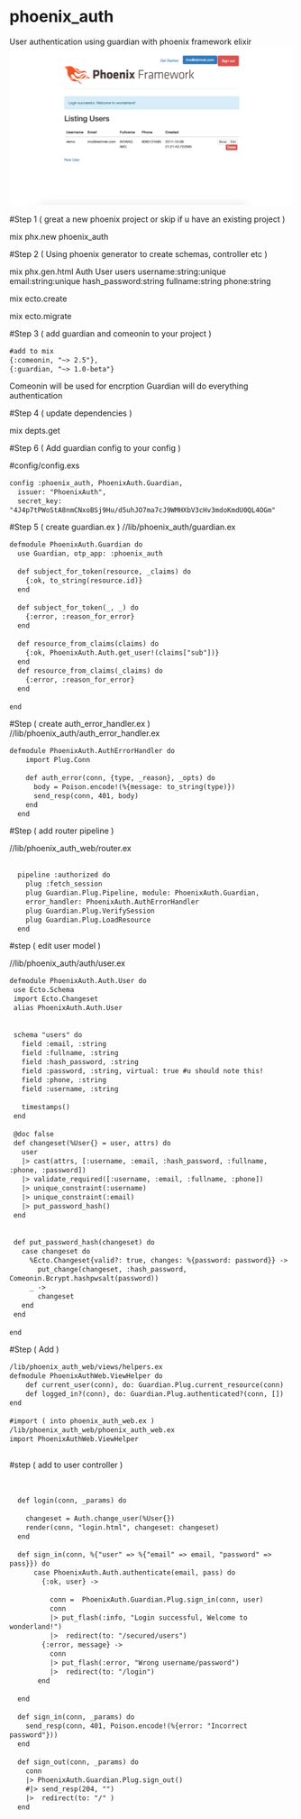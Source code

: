 # phoenix_auth
User authentication using guardian with phoenix framework elixir
![Login](https://raw.githubusercontent.com/reimo/phoenix_auth/master/Untitled20171008230130.png)


#Step 1 ( great a new phoenix project or skip if u have an existing project )

mix phx.new phoenix_auth

#Step 2 ( Using phoenix generator to create schemas, controller etc )

mix phx.gen.html Auth User users username:string:unique email:string:unique hash_password:string fullname:string phone:string

mix ecto.create

mix ecto.migrate


#Step 3 ( add guardian and comeonin to your project )
 ~~~~
 #add to mix
 {:comeonin, "~> 2.5"},
 {:guardian, "~> 1.0-beta"}
 ~~~~

  Comeonin will be used for encrption 
  Guardian will do everything authentication

#Step 4 ( update dependencies  )

mix depts.get

#Step 6 ( Add guardian config to your config  )

#config/config.exs
~~~~
config :phoenix_auth, PhoenixAuth.Guardian,
  issuer: "PhoenixAuth",
  secret_key: "4J4p7tPWoStA8nmCNxoBSj9Hu/d5uhJO7ma7cJ9WMHXbV3cHv3mdoKmdU0QL4OGm"
~~~~



#Step 5 ( create guardian.ex  )
//lib/phoenix_auth/guardian.ex

~~~~
defmodule PhoenixAuth.Guardian do
  use Guardian, otp_app: :phoenix_auth
  
  def subject_for_token(resource, _claims) do
    {:ok, to_string(resource.id)}
  end

  def subject_for_token(_, _) do
    {:error, :reason_for_error}
  end

  def resource_from_claims(claims) do
    {:ok, PhoenixAuth.Auth.get_user!(claims["sub"])}
  end
  def resource_from_claims(_claims) do
    {:error, :reason_for_error}
  end

end
~~~~



#Step ( create auth_error_handler.ex  )
//lib/phoenix_auth/auth_error_handler.ex
~~~~
defmodule PhoenixAuth.AuthErrorHandler do
    import Plug.Conn
  
    def auth_error(conn, {type, _reason}, _opts) do
      body = Poison.encode!(%{message: to_string(type)})
      send_resp(conn, 401, body)
    end
  end

  ~~~~


#Step ( add router pipeline )

//lib/phoenix_auth_web/router.ex
~~~~

  pipeline :authorized do
    plug :fetch_session
    plug Guardian.Plug.Pipeline, module: PhoenixAuth.Guardian,
    error_handler: PhoenixAuth.AuthErrorHandler
    plug Guardian.Plug.VerifySession
    plug Guardian.Plug.LoadResource
  end

 ~~~~


 #step ( edit user model )

//lib/phoenix_auth/auth/user.ex

 ~~~~
 defmodule PhoenixAuth.Auth.User do
  use Ecto.Schema
  import Ecto.Changeset
  alias PhoenixAuth.Auth.User


  schema "users" do
    field :email, :string
    field :fullname, :string
    field :hash_password, :string
    field :password, :string, virtual: true #u should note this!
    field :phone, :string
    field :username, :string

    timestamps()
  end

  @doc false
  def changeset(%User{} = user, attrs) do
    user
    |> cast(attrs, [:username, :email, :hash_password, :fullname, :phone, :password])
    |> validate_required([:username, :email, :fullname, :phone])
    |> unique_constraint(:username)
    |> unique_constraint(:email)
    |> put_password_hash()
  end


  def put_password_hash(changeset) do
    case changeset do
      %Ecto.Changeset{valid?: true, changes: %{password: password}} ->
        put_change(changeset, :hash_password, Comeonin.Bcrypt.hashpwsalt(password))
      _ ->
        changeset
    end
  end

end
~~~~


#Step ( Add )


~~~~
/lib/phoenix_auth_web/views/helpers.ex
defmodule PhoenixAuthWeb.ViewHelper do
    def current_user(conn), do: Guardian.Plug.current_resource(conn)
    def logged_in?(conn), do: Guardian.Plug.authenticated?(conn, [])
end

#import ( into phoenix_auth_web.ex )
/lib/phoenix_auth_web/phoenix_auth_web.ex
import PhoenixAuthWeb.ViewHelper


~~~~~


#step ( add to user controller )

~~~~


  def login(conn, _params) do
    
    changeset = Auth.change_user(%User{})
    render(conn, "login.html", changeset: changeset)
  end

  def sign_in(conn, %{"user" => %{"email" => email, "password" => pass}}) do
      case PhoenixAuth.Auth.authenticate(email, pass) do
        {:ok, user} ->
          
          conn =  PhoenixAuth.Guardian.Plug.sign_in(conn, user)
          conn
          |> put_flash(:info, "Login successful, Welcome to wonderland!")
          |>  redirect(to: "/secured/users")
        {:error, message} ->
          conn
          |> put_flash(:error, "Wrong username/password")
          |>  redirect(to: "/login")
       end
      
  end

  def sign_in(conn, _params) do
    send_resp(conn, 401, Poison.encode!(%{error: "Incorrect password"}))
  end

  def sign_out(conn, _params) do
    conn
    |> PhoenixAuth.Guardian.Plug.sign_out()
    #|> send_resp(204, "")
    |>  redirect(to: "/" )
  end


  ~~~~













